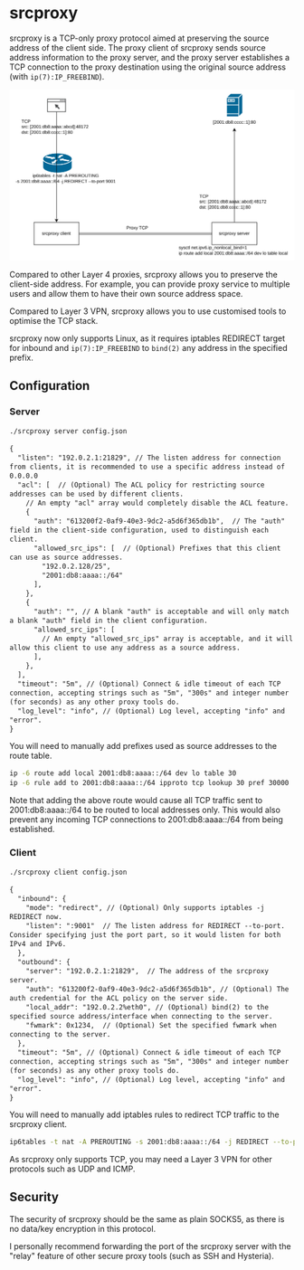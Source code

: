 srcproxy
=================

srcproxy is a TCP-only proxy protocol aimed at preserving the source address of
the client side. 
The proxy client of srcproxy sends source address information to the proxy
server, and the proxy server establishes a TCP connection to the proxy
destination using the original source address (with `ip(7):IP_FREEBIND`).

![](./docs/srcproxy.drawio.png)

Compared to other Layer 4 proxies, srcproxy allows you to preserve the
client-side address. For example, you can provide proxy service to multiple
users and allow them to have their own source address space.

Compared to Layer 3 VPN, srcproxy allows you to use customised tools to
optimise the TCP stack.

srcproxy now only supports Linux, as it requires iptables REDIRECT target for
inbound and `ip(7):IP_FREEBIND` to `bind(2)` any address in the specified prefix.


## Configuration

### Server

```bash
./srcproxy server config.json
```

```json5
{
  "listen": "192.0.2.1:21829", // The listen address for connection from clients, it is recommended to use a specific address instead of 0.0.0.0
  "acl": [  // (Optional) The ACL policy for restricting source addresses can be used by different clients.
    // An empty "acl" array would completely disable the ACL feature.
    {
      "auth": "613200f2-0af9-40e3-9dc2-a5d6f365db1b",  // The "auth" field in the client-side configuration, used to distinguish each client.
      "allowed_src_ips": [  // (Optional) Prefixes that this client can use as source addresses.
        "192.0.2.128/25",
        "2001:db8:aaaa::/64"
      ],
    },
    {
      "auth": "", // A blank "auth" is acceptable and will only match a blank "auth" field in the client configuration.
      "allowed_src_ips": [
        // An empty "allowed_src_ips" array is acceptable, and it will allow this client to use any address as a source address.
      ],
    },
  ],
  "timeout": "5m", // (Optional) Connect & idle timeout of each TCP connection, accepting strings such as "5m", "300s" and integer number (for seconds) as any other proxy tools do.
  "log_level": "info", // (Optional) Log level, accepting "info" and "error".
}
```

You will need to manually add prefixes used as source addresses to the route
table.

```bash
ip -6 route add local 2001:db8:aaaa::/64 dev lo table 30
ip -6 rule add to 2001:db8:aaaa::/64 ipproto tcp lookup 30 pref 30000
```

Note that adding the above route would cause all TCP traffic sent to
2001:db8:aaaa::/64 to be routed to local addresses only. This would also
prevent any incoming TCP connections to 2001:db8:aaaa::/64 from being
established.


### Client

```bash
./srcproxy client config.json
```

```json5
{
  "inbound": {
    "mode": "redirect", // (Optional) Only supports iptables -j REDIRECT now.
    "listen": ":9001"  // The listen address for REDIRECT --to-port. Consider specifying just the port part, so it would listen for both IPv4 and IPv6.
  },
  "outbound": {
    "server": "192.0.2.1:21829",  // The address of the srcproxy server.
    "auth": "613200f2-0af9-40e3-9dc2-a5d6f365db1b", // (Optional) The auth credential for the ACL policy on the server side.
    "local_addr": "192.0.2.2%eth0", // (Optional) bind(2) to the specified source address/interface when connecting to the server.
    "fwmark": 0x1234,  // (Optional) Set the specified fwmark when connecting to the server.
  },
  "timeout": "5m", // (Optional) Connect & idle timeout of each TCP connection, accepting strings such as "5m", "300s" and integer number (for seconds) as any other proxy tools do.
  "log_level": "info", // (Optional) Log level, accepting "info" and "error".
}
```

You will need to manually add iptables rules to redirect TCP traffic to the
srcproxy client.

```bash
ip6tables -t nat -A PREROUTING -s 2001:db8:aaaa::/64 -j REDIRECT --to-port 9001
```

As srcproxy only supports TCP, you may need a Layer 3 VPN for other protocols
such as UDP and ICMP.


## Security

The security of srcproxy should be the same as plain SOCKS5, as there is no
data/key encryption in this protocol.

I personally recommend forwarding the port of the srcproxy server with the
"relay" feature of other secure proxy tools (such as SSH and Hysteria).
